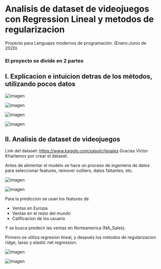 ﻿# Analisis de dataset de videojuegos con Regression Lineal y metodos de regularizacion
 
Proyecto para Lenguajes modernos de programación. (Enero-Junio de 2020).
 
 ### El proyecto se divide en 2 partes
 
 ## I. Explicacion e intuicion detras de los métodos, utilizando pocos datos
 
 ![imagen](https://user-images.githubusercontent.com/30305964/80812388-79e63100-8b8d-11ea-94b1-60db60d65ab2.png)

![imagen](https://user-images.githubusercontent.com/30305964/80812414-8e2a2e00-8b8d-11ea-9383-8cd72ab5ed5f.png)

![imagen](https://user-images.githubusercontent.com/30305964/80812435-984c2c80-8b8d-11ea-9548-7d644cec196f.png)

![imagen](https://user-images.githubusercontent.com/30305964/80812454-a26e2b00-8b8d-11ea-974d-fcfaad95c53a.png)
 
 ## II. Analisis de dataset de videojuegos
 
 Link del dataset: https://www.kaggle.com/xapulc/jpsales
 Gracias Victor Kharlamov por crear el dataset. 
 
 Antes de alimentar el modelo se hace un proceso de ingenieria de datos para seleccionar features, remover outliers, datos faltantes, etc.
 
 ![imagen](https://user-images.githubusercontent.com/30305964/80812523-c598da80-8b8d-11ea-8269-2d6e752a463e.png)

![imagen](https://user-images.githubusercontent.com/30305964/80812590-dcd7c800-8b8d-11ea-9a71-8738b82b9109.png)

 
 Para la prediccion se usan los features de 
 <ul>
 <li>Ventas en Europa</li>
 <li>Ventas en el resto del mundo</li>
 <li>Calificacion de los usuario</li>
 </ul>
 
 Y se busca predecir las ventas en Norteamerica (NA_Sales).
 
 Primero se utiliza regresion lineal, y después los metodos de regularizacion ridge, lasso y elastic net regression. 
 
 
![imagen](https://user-images.githubusercontent.com/30305964/80812683-08f34900-8b8e-11ea-9955-b6d1ea7f5acb.png)

![imagen](https://user-images.githubusercontent.com/30305964/80812718-1c061900-8b8e-11ea-950a-1965f243e313.png)
 
 
 
 
